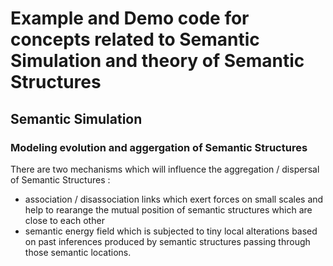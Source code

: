 # Example and Demo code for concepts related to Semantic Simulation and theory of Semantic Structures

## Semantic Simulation

### Modeling evolution and aggergation of Semantic Structures 

There are two mechanisms which will influence the aggregation / dispersal of Semantic Structures :

 * association / disassociation links which exert forces on small scales and help to rearange the mutual position of semantic structures which are close to each other
 * semantic energy field which is subjected to tiny local alterations based on past inferences produced by semantic structures passing through those semantic locations.

 
